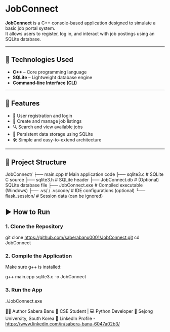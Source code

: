 # JobConnect

**JobConnect** is a C++ console-based application designed to simulate a basic job portal system.  
It allows users to register, log in, and interact with job postings using an SQLite database.

---

## 🔧 Technologies Used

- **C++** – Core programming language
- **SQLite** – Lightweight database engine
- **Command-line Interface (CLI)**

---

## 🚀 Features

- 🔐 User registration and login
- 📄 Create and manage job listings
- 🔍 Search and view available jobs
- 💾 Persistent data storage using SQLite
- 🛠 Simple and easy-to-extend architecture

---

## 📁 Project Structure

JobConnect/
├── main.cpp # Main application code
├── sqlite3.c # SQLite C source
├── sqlite3.h # SQLite header
├── JobConnect.db # (Optional) SQLite database file
├── JobConnect.exe # Compiled executable (Windows)
├── .vs/ / .vscode/ # IDE configurations (optional)
└── flask_session/ # Session data (can be ignored)


## ▶️ How to Run

### 1. Clone the Repository

git clone https://github.com/saberabanu0001/JobConnect.git
cd JobConnect

### 2. Compile the Application
Make sure g++ is installed:

g++ main.cpp sqlite3.c -o JobConnect

### 3. Run the App

./JobConnect.exe


👩‍💻 Author
Sabera Banu
💼 CSE Student | 💻 Python Developer
📍 Sejong University, South Korea
🔗 LinkedIn Profile - https://www.linkedin.com/in/sabera-banu-6047a02b3/

